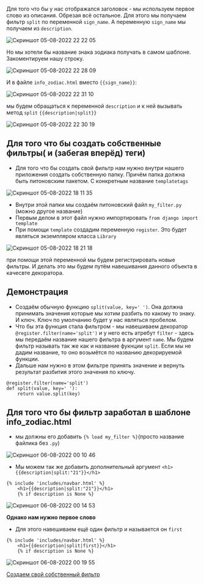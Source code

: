 Для того что бы у нас отображался заголовок - мы используем первое слово из описания. Обрезая всё остальное. Для этого мы получаем фильтр `split` по переменной `sign_name`. А переменную `sign_name` мы получаем из `description`.

![Скриншот 05-08-2022 22 22 05](https://user-images.githubusercontent.com/84935915/183146679-a0ef1021-ea08-41d0-bccd-f3b91d51abc4.png)

Но мы хотели бы название знака зодиака получать в самом шаблоне. Закоментируем нашу строку.

![Скриншот 05-08-2022 22 28 09](https://user-images.githubusercontent.com/84935915/183147499-4a3eabf8-e869-4076-8a7d-050661509702.png)

И в файле `info_zodiac.html` вместо `{{sign_name}}`:

![Скриншот 05-08-2022 22 31 10](https://user-images.githubusercontent.com/84935915/183147985-081468a1-37cb-4cff-9c3b-b8ecea21257b.png)

мы будем обращаться к переменной `description` и к ней вызывать метод `split` `{{description|split}}`

![Скриншот 05-08-2022 22 30 19](https://user-images.githubusercontent.com/84935915/183148007-25a396b9-518b-48ad-9563-27f6e96c94e2.png)

## Для того что бы создать собственные фильтры( и (забегая вперёд) теги)

- Для того что бы создать свой фильтр нам нужно внутри нашего приложения создать собственную папку. Причём папка должна быть питоновским пакетом. С конкретным название `templatetags`

![Скриншот 05-08-2022 18 11 35](https://user-images.githubusercontent.com/84935915/183106935-424cd821-75e9-4054-b586-d4da71a55300.png)

- Внутри этой папки мы создаём питоновский файл `my_filter.py` (можно другое название)
- Первым делом в этот файл нужно импортировать `from django import template`
- При помощи `template` создадим переменную `register`. Это будет являться экземпляром класса `Library`

![Скриншот 05-08-2022 18 21 18](https://user-images.githubusercontent.com/84935915/183108885-3564d0c5-aa62-4fb4-8b70-aa02d3c75270.png)

при помощи этой переменной мы будем регистрировать новые фильтры. И делать это мы будем путём навешивания данного объекта в качесвте декоратора.

## Демонстрация

- Создаём обычную функцию `split(value, key=' ')`. Она должна принимать значения которые мы хотим разбить по какому то знаку. И ключ. Ключ по умолчанию будет у нас являться пробелом.
- Что бы эта функция стала фильтром - мы навешиваем декоратор `@register.filter(name='split')` и у него есть атребут `filter` - здесь мы передаём название нашего фильтра в аргумент `name`. 
Мы будем фильтр называть так же как и название фукнции `split`. Если мы не дадим название, то оно возьмётся по названию декорируемой функции.
- Дальше нам нужно в этом фильтре принять значение и вернуть результат разбития этого значения по ключу.
```
@register.filter(name='split')
def split(value, key=' '):
    return value.split(key)
```
## Для того что бы фильтр заработал в шаблоне info_zodiac.html
- мы должны его добавить `{% load my_filter %}`(просто название файлика без `.py`)

![Скриншот 06-08-2022 00 10 46](https://user-images.githubusercontent.com/84935915/183191471-e6f7b482-d29e-46dc-80b6-6e0fdf35f742.png)

- Мы можем так же добавить дополнительный аргумент `<h1>{{description|split:"21"}}</h1>`
```
{% include 'includes/navbar.html' %}
    <h1>{{description|split:"21"}}</h1>
    {% if description is None %}
```

![Скриншот 06-08-2022 00 14 53](https://user-images.githubusercontent.com/84935915/183197471-1b237c89-df58-449a-b984-40823e5840e9.png)

**Однако нам нужно первое слово**
- Для этого навешиваем ещё один фильтр и называется он `first`

```
{% include 'includes/navbar.html' %}
    <h1>{{description|split|first}}</h1>
    {% if description is None %}
```
![Скриншот 06-08-2022 00 19 55](https://user-images.githubusercontent.com/84935915/183202048-13c0b876-a94b-44b4-bd41-96f4847710e1.png)








[Создаем свой собственный фильтр](https://cloud.mail.ru/public/Jrt5/SjrufgAxX/%5BSW.BAND%5D%203.%20Шаблоны%20и%20статические%20файлы/12.%20Бонус%20Создаем%20свой%20собственный%20фильтр/%5BSW.BAND%5D%201.%20Создаем%20свой%20собственный%20фильтр.mp4)
